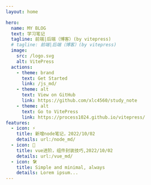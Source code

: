 ```yaml
---
layout: home

hero:
  name: MY BLOG
  text: 学习笔记
  tagline: 前端|后端（博客）(by vitepress)
  # tagline: 前端|后端（博客）(by vitepress)
  image:
    src: /logo.svg
    alt: VitePress
  actions:
    - theme: brand
      text: Get Started
      link: /js_md/
    - theme: alt
      text: View on GitHub
      link: https://github.com/xlc4560/study_note
    - theme: alt
      text: Go to VitePress
      link: https://process1024.github.io/vitepress/
features:
  - icon: ⚡️
    title: 新增node笔记，2022/10/02
    details: url:/node_md/
  - icon: 🖖
    title: vue进阶，组件封装技巧,2022/10/02
    details: url:/vue_md/
  - icon: 🛠️
    title: Simple and minimal, always
    details: Lorem ipsum...
---
```


<style>
  :root {
  --vp-home-hero-name-color: transparent;
  --vp-home-hero-name-background: -webkit-linear-gradient(120deg, #81FFEF, #F067B4);
}
</style>
